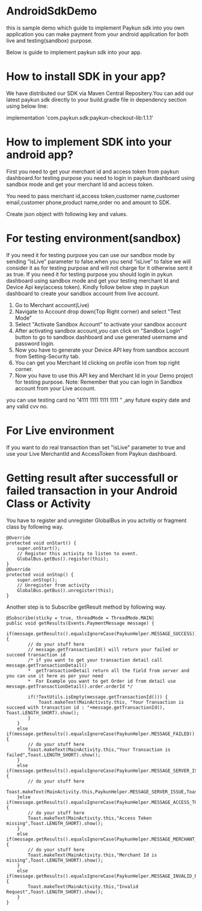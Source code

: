 # AndroidSdkDemo
this is sample demo which guide to implement Paykun sdk into you own application
you can make payment from your android application for both live and testing(sandbox) purpose.

Below is guide to implement paykun sdk into your app.

#	How to install SDK in your app?

We have distributed our SDK via Maven Central Repositery.You can add our latest paykun sdk directly to your build.gradle file in dependency section using below line:

implementation 'com.paykun.sdk:paykun-checkout-lib:1.1.1'	


#	How to implement SDK into your android app?

First you need to get your merchant id and access token from paykun dashboard.for testing purpose you need to login in paykun dashboard using sandbox mode and get your merchant Id and access token.

You need to pass merchant id,access token,customer name,customer email,customer phone,product name,order no and amount to SDK.

Create json object with following key and values.


#	For testing environment(sandbox)

If you need it for testing purpose you can use our sandbox mode by sending “isLive” parameter to false.when you send “isLive” to false we will consider it as for testing purpose and will not charge for it otherwise sent it as true.
If you need it for testing purpose you should login in pykun dashboard using sandbox mode and get your testing merchant Id and Device Api key(access token).
Kindly follow below step in paykun dashboard to create your sandbox account from live account.

1.	Go to Merchant account(Live)
2.	Navigate to Account drop down(Top Right corner) and select "Test Mode"
3.	Select "Activate Sandbox Account" to activate your sandbox account
4.	After activating sandbox account,you can click on "Sandbox Login" button to go to sandbox dashboard and use generated username and password login.
5.	Now you have to generate your Device API key from sandbox account from Setting-Security tab.
6.	You can get you Merchant Id clicking on profile icon from top right corner.
7.	Now you have to use this API key and Merchant Id in your Demo project for testing purpose.
Note: Remember that you can login in Sandbox account from your Live account.

you can use testing card no ”4111 1111 1111 1111 ” ,any future expiry date and any valid cvv no.

#	For Live environment

If you want to do real transaction than set "isLive" parameter to true and use your Live MerchantId and AccessToken from Paykun dashboard.

#	Getting result after successfull or failed transaction in your Android Class or Activity

You have to register and unregister GlobalBus in you actvitiy or fragment class by following way.

    @Override
    protected void onStart() {
        super.onStart();
        // Register this activity to listen to event.
        GlobalBus.getBus().register(this);
    }
    @Override
    protected void onStop() {
        super.onStop();
        // Unregister from activity
        GlobalBus.getBus().unregister(this);
    }
   
Another step is to Subscribe getResult method by following way.

    @Subscribe(sticky = true, threadMode = ThreadMode.MAIN)
    public void getResults(Events.PaymentMessage message) {
        if(message.getResults().equalsIgnoreCase(PaykunHelper.MESSAGE_SUCCESS)){
            // do your stuff here
            // message.getTransactionId() will return your failed or succeed transaction id
            /* if you want to get your transaction detail call message.getTransactionDetail()
            *  getTransactionDetail return all the field from server and you can use it here as per your need
            *  For Example you want to get Order id from detail use message.getTransactionDetail().order.orderId */
            
            if(!TextUtils.isEmpty(message.getTransactionId())) {
                Toast.makeText(MainActivity.this, "Your Transaction is succeed with transaction id : "+message.getTransactionId(),                       Toast.LENGTH_SHORT).show();
            }
        }
        else if(message.getResults().equalsIgnoreCase(PaykunHelper.MESSAGE_FAILED)){
            // do your stuff here
            Toast.makeText(MainActivity.this,"Your Transaction is failed",Toast.LENGTH_SHORT).show();
        }
        else if(message.getResults().equalsIgnoreCase(PaykunHelper.MESSAGE_SERVER_ISSUE)){
            // do your stuff here
            Toast.makeText(MainActivity.this,PaykunHelper.MESSAGE_SERVER_ISSUE,Toast.LENGTH_SHORT).show();
        }else if(message.getResults().equalsIgnoreCase(PaykunHelper.MESSAGE_ACCESS_TOKEN_MISSING)){
            // do your stuff here
            Toast.makeText(MainActivity.this,"Access Token missing",Toast.LENGTH_SHORT).show();
        }
        else if(message.getResults().equalsIgnoreCase(PaykunHelper.MESSAGE_MERCHANT_ID_MISSING)){
            // do your stuff here
            Toast.makeText(MainActivity.this,"Merchant Id is missing",Toast.LENGTH_SHORT).show();
        }
        else if(message.getResults().equalsIgnoreCase(PaykunHelper.MESSAGE_INVALID_REQUEST)){
            Toast.makeText(MainActivity.this,"Invalid Request",Toast.LENGTH_SHORT).show();
        }
    }
